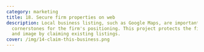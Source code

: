 ```yaml
---
category: marketing
title: 18. Secure firm properties on web
description: Local business listing, such as Google Maps, are important
  cornerstones for the firm's positioning. This project protects the firm name
  and image by claiming existing listings.
cover: /img/14-claim-this-business.png
---
```

